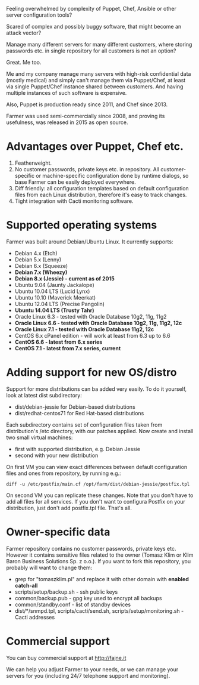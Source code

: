 Feeling overwhelmed by complexity of Puppet, Chef, Ansible or other server configuration
tools?

Scared of complex and possibly buggy software, that might become an attack vector?

Manage many different servers for many different customers, where storing passwords etc.
in single repository for all customers is not an option?

Great. Me too.


Me and my company manage many servers with high-risk confidential data (mostly medical)
and simply can't manage them via Puppet/Chef, at least via single Puppet/Chef instance
shared between customers. And having multiple instances of such software is expensive.

Also, Puppet is production ready since 2011, and Chef since 2013.

Farmer was used semi-commercially since 2008, and proving its usefulness, was released
in 2015 as open source.


# Advantages over Puppet, Chef etc.

1. Featherweight.
2. No customer passwords, private keys etc. in repository. All customer-specific or
machine-specific configuration done by runtime dialogs, so base Farmer can be easily
deployed everywhere.
3. Diff friendly: all configuration templates based on default configuration files
from each Linux distribution, therefore it's easy to track changes.
4. Tight integration with Cacti monitoring software.


# Supported operating systems

Farmer was built around Debian/Ubuntu Linux. It currently supports:

- Debian 4.x (Etch)
- Debian 5.x (Lenny)
- Debian 6.x (Squeeze)
- **Debian 7.x (Wheezy)**
- **Debian 8.x (Jessie) - current as of 2015**
- Ubuntu 9.04 (Jaunty Jackalope)
- Ubuntu 10.04 LTS (Lucid Lynx)
- Ubuntu 10.10 (Maverick Meerkat)
- Ubuntu 12.04 LTS (Precise Pangolin)
- **Ubuntu 14.04 LTS (Trusty Tahr)**
- Oracle Linux 6.3 - tested with Oracle Database 10g2, 11g, 11g2
- **Oracle Linux 6.6 - tested with Oracle Database 10g2, 11g, 11g2, 12c**
- **Oracle Linux 7.1 - tested with Oracle Database 11g2, 12c**
- CentOS 6.x cPanel edition - will work at least from 6.3 up to 6.6
- **CentOS 6.6 - latest from 6.x series**
- **CentOS 7.1 - latest from 7.x series, current**


# Adding support for new OS/distro

Support for more distributions can ba added very easily. To do it yourself, look at
latest dist subdirectory:

- dist/debian-jessie for Debian-based distributions
- dist/redhat-centos71 for Red Hat-based distributions

Each subdirectory contains set of configuration files taken from distribution's
/etc directory, with our patches applied. Now create and install two small virtual
machines:

- first with supported distribution, e.g. Debian Jessie
- second with your new distribution

On first VM you can view exact differences between default configuration files
and ones from repository, by running e.g.:

```
diff -u /etc/postfix/main.cf /opt/farm/dist/debian-jessie/postfix.tpl
```

On second VM you can replicate these changes. Note that you don't have to add
all files for all services. If you don't want to configura Postfix on your
distribution, just don't add postfix.tpl file. That's all.


# Owner-specific data

Farmer repository contains no customer passwords, private keys etc. However it
contains sensitive files related to the owner (Tomasz Klim or Klim Baron Business
Solutions Sp. z o.o.). If you want to fork this repository, you probably will
want to change them:

- grep for "tomaszklim.pl" and replace it with other domain with **enabled catch-all**
- scripts/setup/backup.sh - ssh public keys
- common/backup.pub - gpg key used to encrypt all backups
- common/standby.conf - list of standby devices
- dist/*/snmpd.tpl, scripts/cacti/send.sh, scripts/setup/monitoring.sh - Cacti addresses


# Commercial support

You can buy commercial support at http://fajne.it

We can help you adjust Farmer to your needs, or we can manage your servers for
you (including 24/7 telephone support and monitoring).

